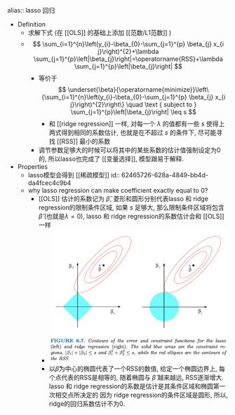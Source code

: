 alias:: lasso 回归

- Definition
	- 求解下式 (在 [[OLS]] 的基础上添加 [[范数/L1范数]] )
	- $$
	  \sum_{i=1}^{n}\left(y_{i}-\beta_{0}-\sum_{j=1}^{p} \beta_{j} x_{i j}\right)^{2}+\lambda \sum_{j=1}^{p}\left|\beta_{j}\right|=\operatorname{RSS}+\lambda \sum_{j=1}^{p}\left|\beta_{j}\right|
	  $$
		- 等价于
		  $$
		  \underset{\beta}{\operatorname{minimize}}\left\{\sum_{i=1}^{n}\left(y_{i}-\beta_{0}-\sum_{j=1}^{p} \beta_{j} x_{i j}\right)^{2}\right\} \quad \text { subject to } \sum_{j=1}^{p}\left|\beta_{j}\right| \leq s
		  $$
			- 和 [[ridge regression]] 一样, 对每一个 $\lambda$ 的值都有一些 $s$ 使得上两式得到相同的系数估计, 也就是在不超过 $s$ 的条件下, 尽可能寻找 [[RSS]] 最小的系数
		- 调节参数足够大的时候可以将其中的某些系数的估计值强制设定为0的, 所以lasso也完成了 [[变量选择]], 模型跟易于解释.
- Properties
	- lasso模型会得到 [[稀疏模型]]
	  id:: 62465726-628a-4849-bb4d-da4fcec4c9b4
	- why lasso regression can make coefficient exactly equal to 0?
		- [[OLS]] 估计的系数记为 $\hat{\beta}$, 菱形和圆形分别代表lasso 和 ridge regression的限制条件区域, 如果 $s$ 足够大, 那么限制条件区域将包含 $\hat{\beta}$ (也就是$\lambda = 0$), lasso 和 ridge regression的系数估计会和 [[OLS]]一样
			- ![CleanShot_ISLRv2_website (page 252  612)_20220331@2x.png](../assets/CleanShot_ISLRv2_website_(page_252_612)_20220331@2x_1648778284418_0.png)
			- 以$\hat{\beta}$为中心的椭圆代表了一个RSS的数值, 给定一个椭圆边界上, 每个点代表的RSS是相等的, 随着椭圆与 $\hat{\beta}$ 越来越远, RSS逐渐增大. lasso 和 ridge regression的系数是估计是其条件区域和椭圆第一次相交点所决定的 因为 ridge regression的条件区域是圆形, 所以, ridge的回归系数估计不为0.